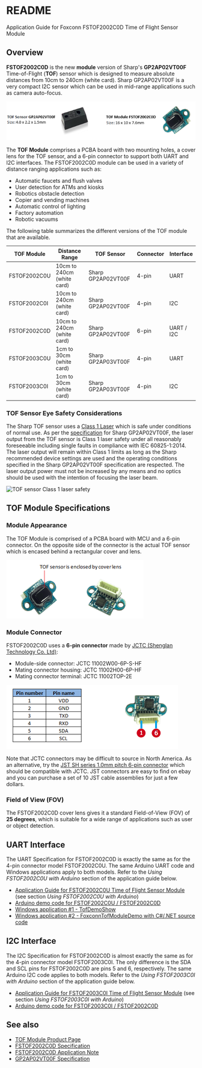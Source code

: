 # README
Application Guide for Foxconn FSTOF2002C0D Time of Flight Sensor Module

## Overview
**FSTOF2002C0D** is the new **module** version of Sharp's **GP2AP02VT00F** Time-of-Flight (**TOF**) sensor which is designed to measure absolute distances from 10cm to 240cm (white card). Sharp GP2AP02VT00F is a very compact I2C sensor which can be used in mid-range applications such as camera auto-focus.

![TOF sensor and module](https://github.com/sharpsensoruser/sharp-sensor-demos/blob/master/images/foxconn_fstof2002c0d_tofsensor.png)

The **TOF Module** comprises a PCBA board with two mounting holes, a cover lens for the TOF sensor, and a 6-pin connector to support both UART and I2C interfaces. The FSTOF2002C0D module can be used in a variety of distance ranging applications such as:
* Automatic faucets and flush valves
* User detection for ATMs and kiosks
* Robotics obstacle detection
* Copier and vending machines
* Automatic control of lighting
* Factory automation
* Robotic vacuums

The following table summarizes the different versions of the TOF module that are available.

| TOF Module | Distance Range|TOF Sensor|Connector|Interface|
|------------|---------------|----------|---------|---------|
|FSTOF2002C0U|10cm to 240cm (white card)|Sharp GP2AP02VT00F|4-pin|UART|
|FSTOF2002C0I|10cm to 240cm (white card)|Sharp GP2AP02VT00F|4-pin|I2C|
|FSTOF2002C0D|10cm to 240cm (white card)|Sharp GP2AP02VT00F|6-pin|UART / I2C|
|FSTOF2003C0U|1cm to 30cm (white card)|Sharp GP2AP03VT00F|4-pin|UART|
|FSTOF2003C0I|1cm to 30cm (white card)|Sharp GP2AP03VT00F|4-pin|I2C|

### TOF Sensor Eye Safety Considerations

The Sharp TOF sensor uses a [Class 1 Laser](https://en.wikipedia.org/wiki/Laser_safety#Class_1) which is safe under conditions of normal use. As per the [specification](http://www.socle-tech.com/doc/IC%20Channel%20Product/SHARP_GP2AP02VT00F_Specification.pdf) for Sharp GP2AP02VT00F, the laser output from the TOF sensor is Class 1 laser safety under all reasonably foreseeable including single faults in compliance with IEC 60825-1:2014. The laser output will remain within Class 1 limits as long as the Sharp recommended device settings are used and the operating conditions specified in the Sharp GP2AP02VT00F specification are respected. The laser output power must not be increased by any means and no optics should be used with the intention of focusing the laser beam.

![TOF sensor Class 1 laser safety](https://github.com/sharpsensoruser/sharp-sensor-demos/blob/master/images/sharp_mtof171000c0_lasersafety.png)

## TOF Module Specifications

### Module Appearance

The TOF Module is comprised of a PCBA board with MCU and a 6-pin connector. On the opposite side of the connector is the actual TOF sensor which is encased behind a rectangular cover and lens.

![TOF module outline](https://github.com/sharpsensoruser/sharp-sensor-demos/blob/master/images/foxconn_fstof2002c0d_appearance.png)

### Module Connector

FSTOF2002C0D uses a **6-pin connector** made by [JCTC (Shenglan Technology Co. Ltd)](http://www.jctc.com.cn/):

* Module-side connector: JCTC 11002W00-6P-S-HF
* Mating connector housing: JCTC 11002H00-6P-HF
* Mating connector terminal: JCTC 11002TOP-2E

![TOF module connector pins](https://github.com/sharpsensoruser/sharp-sensor-demos/blob/master/images/foxconn_fstof2002c0d_connectorpins.png)

Note that JCTC connectors may be difficult to source in North America. As an alternative, try the [JST SH series 1.0mm pitch 6-pin connector](http://www.jst-mfg.com/product/pdf/eng/eSH.pdf) which should be compatible with JCTC. JST connectors are easy to find on ebay and you can purchase a set of 10 JST cable assemblies for just a few dollars.

### Field of View (FOV)

The FSTOF2002C0D cover lens gives it a standard Field-of-View (FOV) of **25 degrees**, which is suitable for a wide range of applications such as user or object detection. 

## UART Interface

The UART Specification for FSTOF2002C0D is exactly the same as for the 4-pin connector model FSTOF2002C0U. The same Arduino UART code and Windows applications apply to both models. Refer to the _Using FSTOF2002C0U with Arduino_ section of the application guide below.
* [Application Guide for FSTOF2002C0U Time of Flight Sensor Module](https://github.com/sharpsensoruser/sharp-sensor-demos/wiki/Application-Guide-for-Foxconn-FSTOF2002C0U-Time-of-Flight-Sensor-Module) (see section _Using FSTOF2002C0U with Arduino_)
* [Arduino demo code for FSTOF2002C0U / FSTOF2002C0D](https://github.com/sharpsensoruser/sharp-sensor-demos/blob/master/FSTOF2002C0U/foxconn_fstof2002c0u_demo.ino)
* [Windows application #1 - TofDemoShow](https://github.com/sharpsensoruser/sharp-sensor-demos/tree/master/bin)
* [Windows application #2 - FoxconnTofModuleDemo with C#/.NET source code](https://github.com/sharpsensoruser/sharp-sensor-demos/tree/master/FSTOF2002C0U/foxconn_fstof2002c0u_demo_csharp)

## I2C Interface

The I2C Specification for FSTOF2002C0D is almost exactly the same as for the 4-pin connector model FSTOF2003C0I. The only difference is the SDA and SCL pins for FSTOF2002C0D are pins 5 and 6, respectively. The same Arduino I2C code applies to both models. Refer to the _Using FSTOF2003C0I with Arduino_ section of the application guide below.
* [Application Guide for FSTOF2003C0I Time of Flight Sensor Module](https://github.com/sharpsensoruser/sharp-sensor-demos/wiki/Application-Guide-for-Foxconn-FSTOF2003C0I-Time-of-Flight-Sensor-Module) (see section _Using FSTOF2003C0I with Arduino_)
* [Arduino demo code for FSTOF2003C0I / FSTOF2002C0D](https://github.com/sharpsensoruser/sharp-sensor-demos/blob/master/FSTOF2003C0I/foxconn_fstof2003c0i_demo.ino)

## See also
* [TOF Module Product Page](http://www.socle-tech.com/Socle_ToF_Module%20.php)
* [FSTOF2002C0D Specification](http://www.socle-tech.com/doc/IC%20Channel%20Product/FSTOF2002C0D%20ToF%20module%20Preliminary%20V1.0.pdf)
* [FSTOF2002C0D Application Note](http://www.socle-tech.com/doc/IC%20Channel%20Product/FSTOF200xC0x%20ToF%20module%20Preliminary%20application%20guide_EN.pdf)
* [GP2AP02VT00F Specification](http://www.socle-tech.com/doc/IC%20Channel%20Product/SHARP_GP2AP02VT00F_Specification.pdf)

